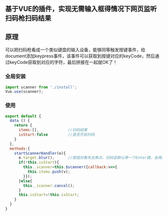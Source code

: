 ## 基于VUE的插件，实现无需输入框得情况下网页监听扫码枪扫码结果

## 原理

可以把扫码枪看成一个类似键盘的输入设备，能够同等触发按键事件，给document添加keypress事件，该事件可以获取到按键对应的keyCode，然后通过keyCode获取到对应的字符，最后拼接在一起就OK了！

### 全局安装
``` javascript
import scanner from './install';
Vue.use(scanner);
```

### 使用
``` javascript
export default {
  data () {
    return {
      items:[],             //扫码结果
      isStart:false         //是否开启扫码
    }
  },
  methods:{
    startScannerHandler(e){
      e.target.blur();      //按钮对象失去焦点，扫码会默认带一个Enter键，会再次触发click
      if(!this.isStart){
        this._scanner=this.$scanner({callback:v=>{
          this.items.push(v);
        }});
      }else{
        this._scanner.cancel();
      }
      this.isStart=!this.isStart;
    }
  }
}
```
